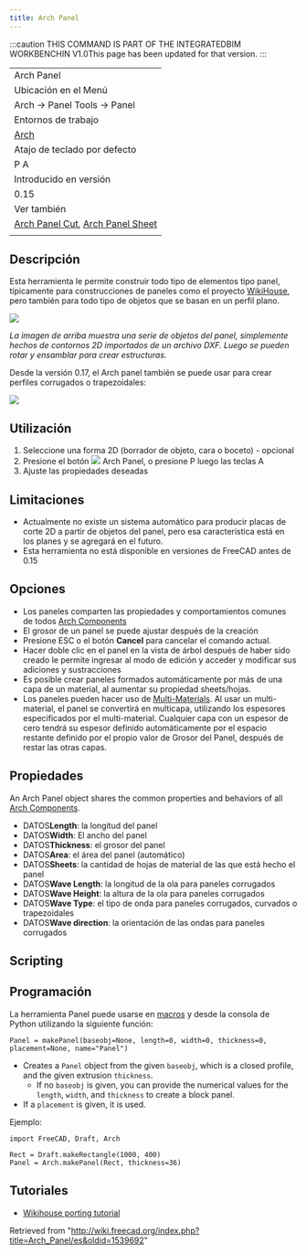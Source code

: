 ```yaml
---
title: Arch Panel
---
```

:::caution
THIS COMMAND IS PART OF THE INTEGRATEDBIM WORKBENCHIN V1.0This page has been updated for that version.
:::

|  |
| --- |
| Arch Panel |
| Ubicación en el Menú |
| Arch → Panel Tools → Panel |
| Entornos de trabajo |
| [Arch](/Arch_Workbench/es "Arch Workbench/es") |
| Atajo de teclado por defecto |
| P A |
| Introducido en versión |
| 0.15 |
| Ver también |
| [Arch Panel Cut](/Arch_Panel_Cut/es "Arch Panel Cut/es"), [Arch Panel Sheet](/Arch_Panel_Sheet/es "Arch Panel Sheet/es") |
|  |

## Descripción

Esta herramienta le permite construir todo tipo de elementos tipo panel, típicamente para construcciones de paneles como el proyecto [WikiHouse](http://www.wikihouse.cc/), pero también para todo tipo de objetos que se basan en un perfil plano.

![](/images/Arch_Panel_example.jpg)

*La imagen de arriba muestra una serie de objetos del panel, simplemente hechos de contornos 2D importados de un archivo DXF. Luego se pueden rotar y ensamblar para crear estructuras.*

Desde la versión 0.17, el Arch panel también se puede usar para crear perfiles corrugados o trapezoidales:

![](/images/Arch_panel_wave.jpg)

## Utilización

1. Seleccione una forma 2D (borrador de objeto, cara o boceto) - opcional
2. Presione el botón ![](/images/Arch_Panel.png) Arch Panel, o presione P luego las teclas A
3. Ajuste las propiedades deseadas

## Limitaciones

* Actualmente no existe un sistema automático para producir placas de corte 2D a partir de objetos del panel, pero esa característica está en los planes y se agregará en el futuro.
* Esta herramienta no está disponible en versiones de FreeCAD antes de 0.15

## Opciones

* Los paneles comparten las propiedades y comportamientos comunes de todos [Arch Components](/Arch_Component/es "Arch Component/es")
* El grosor de un panel se puede ajustar después de la creación
* Presione ESC o el botón **Cancel** para cancelar el comando actual.
* Hacer doble clic en el panel en la vista de árbol después de haber sido creado le permite ingresar al modo de edición y acceder y modificar sus adiciones y sustracciones
* Es posible crear paneles formados automáticamente por más de una capa de un material, al aumentar su propiedad sheets/hojas.
* Los paneles pueden hacer uso de [Multi-Materials](/Arch_MultiMaterial/es "Arch MultiMaterial/es"). Al usar un multi-material, el panel se convertirá en multicapa, utilizando los espesores especificados por el multi-material. Cualquier capa con un espesor de cero tendrá su espesor definido automáticamente por el espacio restante definido por el propio valor de Grosor del Panel, después de restar las otras capas.

## Propiedades

An Arch Panel object shares the common properties and behaviors of all [Arch Components](/Arch_Component "Arch Component").

* DATOS**Length**: la longitud del panel
* DATOS**Width**: El ancho del panel
* DATOS**Thickness**: el grosor del panel
* DATOS**Area**: el área del panel (automático)
* DATOS**Sheets**: la cantidad de hojas de material de las que está hecho el panel
* DATOS**Wave Length**: la longitud de la ola para paneles corrugados
* DATOS**Wave Height**: la altura de la ola para paneles corrugados
* DATOS**Wave Type**: el tipo de onda para paneles corrugados, curvados o trapezoidales
* DATOS**Wave direction**: la orientación de las ondas para paneles corrugados

## Scripting

## Programación

La herramienta Panel puede usarse en [macros](/Macros/es "Macros/es") y desde la consola de Python utilizando la siguiente función:

```
Panel = makePanel(baseobj=None, length=0, width=0, thickness=0, placement=None, name="Panel")

```

* Creates a `Panel` object from the given `baseobj`, which is a closed profile, and the given extrusion `thickness`.
  + If no `baseobj` is given, you can provide the numerical values for the `length`, `width`, and `thickness` to create a block panel.
* If a `placement` is given, it is used.

Ejemplo:

```
import FreeCAD, Draft, Arch

Rect = Draft.makeRectangle(1000, 400)
Panel = Arch.makePanel(Rect, thickness=36)

```

## Tutoriales

* [Wikihouse porting tutorial](/Wikihouse_porting_tutorial/es "Wikihouse porting tutorial/es")

Retrieved from "<http://wiki.freecad.org/index.php?title=Arch_Panel/es&oldid=1539692>"